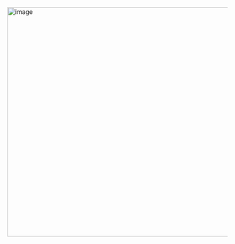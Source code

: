 <img width="1733" height="525" alt="image" src="https://github.com/user-attachments/assets/96a769eb-d292-4c95-a7d5-626c8ccdddee" />
